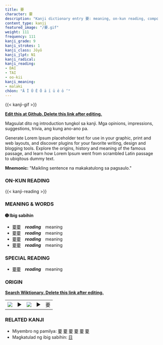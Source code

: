 ```yaml
---
title: 要
character: 要
description: "Kanji dictionary entry 要: meaning, on-kun reading, compounds, origin, related kanji"
content_type: kanji
featured_image: "/要.gif"
weight: 111
frequency: 111
kanji_grade: 9
kanji_strokes: 1
kanji_class: Jōyō
kanji_jlpt: N1
kanji_radical: 
kanji_reading: 
- DAI
- TAI
- oo-kii
kanji_meaning:
- malaki
chōon: "Ā Ī Ū Ē Ō ā ī ū ē ō ’"
---
```

[//]: # (Don't edit the line below. Kanji animated GIF code is automatically generated.)
{{< kanji-gif >}}

[//]: # (Edit below this line.)

**[Edit this at Github. Delete this link after editing.](https://github.com/tim0g/tim/tree/main/content/kanji/要/index.md)**

Magsulat dito ng introduction tungkol sa kanji. Mga opinions, impressions, suggestions, trivia, ang kung ano-ano pa.

Generate Lorem Ipsum placeholder text for use in your graphic, print and web layouts, and discover plugins for your favorite writing, design and blogging tools. Explore the origins, history and meaning of the famous passage, and learn how Lorem Ipsum went from scrambled Latin passage to ubiqitous dummy text.
 
**Mnemonic:** "Maikling sentence na makakatulong sa pagsaulo."

### ON-KUN READING

[//]: # (Don't edit the line below. ON-KUN READING code is automatically generated.)
{{< kanji-reading >}}

### MEANING & WORDS

#### ➊ **Ibig sabihin**
  - [要](../要)[要](../要)　***reading***　meaning
  - [要](../要)[要](../要)　***reading***　meaning
  - [要](../要)[要](../要)　***reading***　meaning
  - [要](../要)[要](../要)　***reading***　meaning

### SPECIAL READING
  - [要](../要)[要](../要)　***reading***　meaning

### ORIGIN

**[Search Wiktionary. Delete this link after editing.](https://wiktionary.org/wiki/要)**
<table class="kanji-table"><tr><td>
<img src="60px-要-bronze.svg.png">
</td><td>▶</td><td>
<img src="60px-要-oracle.svg.png">
</td><td>▶</td>
<td class="kanji-origin">要</td>
</tr></table>

### RELATED KANJI
- Miyembro ng pamilya: [要](../要) [要](../要) [要](../要) [要](../要) [要](../要) [要](../要)
- Magkatulad ng ibig sabihin: [日](../日)
